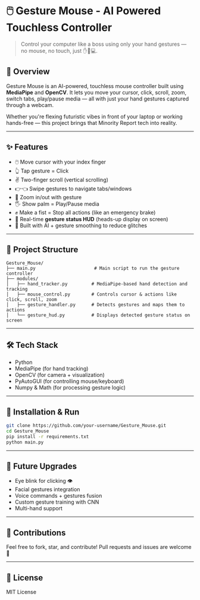 # 🖱️ Gesture Mouse - AI Powered Touchless Controller  
> Control your computer like a boss using only your hand gestures — no mouse, no touch, just ✋🧠💻.

## 🚀 Overview  
Gesture Mouse is an AI-powered, touchless mouse controller built using **MediaPipe** and **OpenCV**. It lets you move your cursor, click, scroll, zoom, switch tabs, play/pause media — all with just your hand gestures captured through a webcam.  

Whether you're flexing futuristic vibes in front of your laptop or working hands-free — this project brings that Minority Report tech into reality.

---

## ✨ Features
- 🖱️ Move cursor with your index finger
- 👆 Tap gesture = Click  
- ✌️ Two-finger scroll (vertical scrolling)
- 👉👈 Swipe gestures to navigate tabs/windows
- 🤏 Zoom in/out with gesture
- 🖐️ Show palm = Play/Pause media  
- ✊ Make a fist = Stop all actions (like an emergency brake)
- 🎯 Real-time **gesture status HUD** (heads-up display on screen)
- 🧠 Built with AI + gesture smoothing to reduce glitches

---

## 📂 Project Structure
```
Gesture_Mouse/
├── main.py                      # Main script to run the gesture controller
├── modules/
│   ├── hand_tracker.py         # MediaPipe-based hand detection and tracking
│   ├── mouse_control.py        # Controls cursor & actions like click, scroll, zoom
│   ├── gesture_handler.py      # Detects gestures and maps them to actions
│   └── gesture_hud.py          # Displays detected gesture status on screen
```

---

## 🛠️ Tech Stack
- Python
- MediaPipe (for hand tracking)
- OpenCV (for camera + visualization)
- PyAutoGUI (for controlling mouse/keyboard)
- Numpy & Math (for processing gesture logic)

---

## 🔧 Installation & Run
```bash
git clone https://github.com/your-username/Gesture_Mouse.git
cd Gesture_Mouse
pip install -r requirements.txt
python main.py
```

---

## 🧠 Future Upgrades
- Eye blink for clicking 👁️
- Facial gestures integration
- Voice commands + gestures fusion
- Custom gesture training with CNN
- Multi-hand support

---

## 🤝 Contributions
Feel free to fork, star, and contribute! Pull requests and issues are welcome 🙌

---

## 📄 License
MIT License
